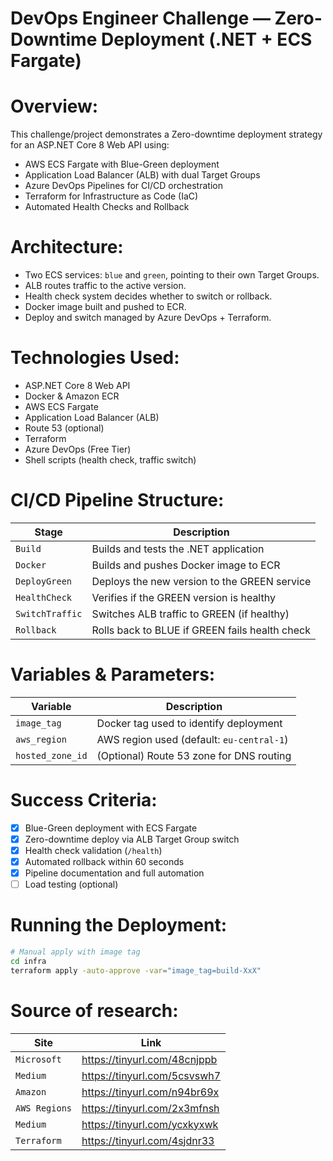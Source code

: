 # DevOps Engineer Challenge — Zero-Downtime Deployment (.NET + ECS Fargate)

# Overview:

This challenge/project demonstrates a Zero-downtime deployment strategy for an ASP.NET Core 8 Web API using:

- AWS ECS Fargate with Blue-Green deployment
- Application Load Balancer (ALB) with dual Target Groups
- Azure DevOps Pipelines for CI/CD orchestration
- Terraform for Infrastructure as Code (IaC)
- Automated Health Checks and Rollback

# Architecture:

- Two ECS services: `blue` and `green`, pointing to their own Target Groups.
- ALB routes traffic to the active version.
- Health check system decides whether to switch or rollback.
- Docker image built and pushed to ECR.
- Deploy and switch managed by Azure DevOps + Terraform.

# Technologies Used:

- ASP.NET Core 8 Web API
- Docker & Amazon ECR
- AWS ECS Fargate
- Application Load Balancer (ALB)
- Route 53 (optional)
- Terraform
- Azure DevOps (Free Tier)
- Shell scripts (health check, traffic switch)

# CI/CD Pipeline Structure:

| Stage            | Description                                   |
|------------------|-----------------------------------------------|
| `Build`          | Builds and tests the .NET application         |
| `Docker`         | Builds and pushes Docker image to ECR         |
| `DeployGreen`    | Deploys the new version to the GREEN service  |
| `HealthCheck`    | Verifies if the GREEN version is healthy      |
| `SwitchTraffic`  | Switches ALB traffic to GREEN (if healthy)    |
| `Rollback`       | Rolls back to BLUE if GREEN fails health check|

#	Variables & Parameters:

| Variable         | Description                              |
|------------------|------------------------------------------|
| `image_tag`      | Docker tag used to identify deployment   |
| `aws_region`     | AWS region used (default: `eu-central-1`)   |
| `hosted_zone_id` | (Optional) Route 53 zone for DNS routing |

#	Success Criteria:

- [x] Blue-Green deployment with ECS Fargate
- [x] Zero-downtime deploy via ALB Target Group switch
- [x] Health check validation (`/health`)
- [x] Automated rollback within 60 seconds
- [x] Pipeline documentation and full automation
- [ ] Load testing (optional)

# Running the Deployment:

```bash
# Manual apply with image tag
cd infra
terraform apply -auto-approve -var="image_tag=build-XxX"
```

# Source of research:

| Site             | Link                         |
|------------------|------------------------------|
| `Microsoft`      | https://tinyurl.com/48cnjppb |
| `Medium`         | https://tinyurl.com/5csvswh7 |
| `Amazon`         | https://tinyurl.com/n94br69x |
| `AWS Regions`    | https://tinyurl.com/2x3mfnsh |
| `Medium`         | https://tinyurl.com/ycxkyxwk |
| `Terraform`      | https://tinyurl.com/4sjdnr33 |



